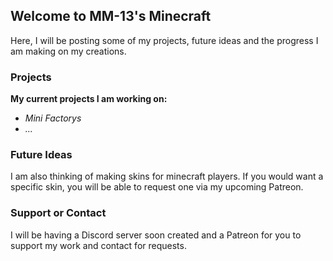 ## Welcome to MM-13's Minecraft

Here, I will be posting some of my projects, future ideas and the progress I am making on my creations.

### Projects


**My current projects I am working on:**

- _Mini Factorys_
- _..._


### Future Ideas

I am also thinking of making skins for minecraft players. If you would want a specific skin, you will be able to request one via my upcoming Patreon.

### Support or Contact

I will be having a Discord server soon created and a Patreon for you to support my work and contact for requests.
